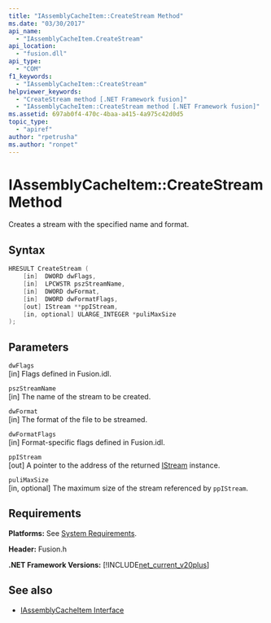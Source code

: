 ```yaml
---
title: "IAssemblyCacheItem::CreateStream Method"
ms.date: "03/30/2017"
api_name:
  - "IAssemblyCacheItem.CreateStream"
api_location:
  - "fusion.dll"
api_type:
  - "COM"
f1_keywords:
  - "IAssemblyCacheItem::CreateStream"
helpviewer_keywords:
  - "CreateStream method [.NET Framework fusion]"
  - "IAssemblyCacheItem::CreateStream method [.NET Framework fusion]"
ms.assetid: 697ab0f4-470c-4baa-a415-4a975c42d0d5
topic_type:
  - "apiref"
author: "rpetrusha"
ms.author: "ronpet"
---
```


# IAssemblyCacheItem::CreateStream Method

Creates a stream with the specified name and format.

## Syntax

```cpp
HRESULT CreateStream (
    [in]  DWORD dwFlags,
    [in]  LPCWSTR pszStreamName,
    [in]  DWORD dwFormat,
    [in]  DWORD dwFormatFlags,
    [out] IStream **ppIStream,
    [in, optional] ULARGE_INTEGER *puliMaxSize
);
```

## Parameters

`dwFlags`\
[in] Flags defined in Fusion.idl.

`pszStreamName`\
[in] The name of the stream to be created.

`dwFormat`\
[in] The format of the file to be streamed.

`dwFormatFlags`\
[in] Format-specific flags defined in Fusion.idl.

`ppIStream`\
[out] A pointer to the address of the returned [IStream](/windows/desktop/api/objidl/nn-objidl-istream) instance.

`puliMaxSize`\
[in, optional] The maximum size of the stream referenced by `ppIStream`.

## Requirements

**Platforms:** See [System Requirements](../../get-started/system-requirements.md).

**Header:** Fusion.h

**.NET Framework Versions:** [!INCLUDE[net_current_v20plus](../../../../includes/net-current-v20plus-md.md)]

## See also

- [IAssemblyCacheItem Interface](iassemblycacheitem-interface.md)
